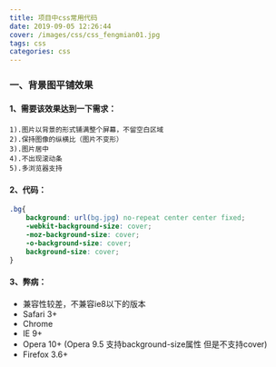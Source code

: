 ```yaml
---
title: 项目中css常用代码
date: 2019-09-05 12:26:44
cover: /images/css/css_fengmian01.jpg
tags: css
categories: css
---
```


### 一、背景图平铺效果
#### 1、需要该效果达到一下需求：
    1).图片以背景的形式铺满整个屏幕，不留空白区域
    2).保持图像的纵横比（图片不变形）
    3).图片居中
    4).不出现滚动条
    5).多浏览器支持

#### 2、代码：
```css
.bg{
    background: url(bg.jpg) no-repeat center center fixed;
    -webkit-background-size: cover;
    -moz-background-size: cover;
    -o-background-size: cover;
    background-size: cover;
}
```
#### 3、弊病：
+ 兼容性较差，不兼容ie8以下的版本
+ Safari 3+
+ Chrome
+ IE 9+
+ Opera 10+ (Opera 9.5 支持background-size属性 但是不支持cover)
+ Firefox 3.6+


